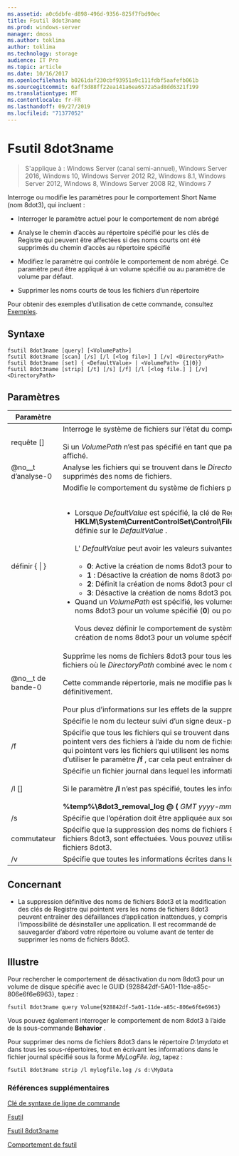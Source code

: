 ```yaml
---
ms.assetid: a0c6dbfe-d898-496d-9356-825f7fbd90ec
title: Fsutil 8dot3name
ms.prod: windows-server
manager: dmoss
ms.author: toklima
author: toklima
ms.technology: storage
audience: IT Pro
ms.topic: article
ms.date: 10/16/2017
ms.openlocfilehash: b0261daf230cbf93951a9c111fdbf5aafefb061b
ms.sourcegitcommit: 6aff3d88ff22ea141a6ea6572a5ad8dd6321f199
ms.translationtype: MT
ms.contentlocale: fr-FR
ms.lasthandoff: 09/27/2019
ms.locfileid: "71377052"
---
```

# <a name="fsutil-8dot3name"></a>Fsutil 8dot3name

>S'applique à : Windows Server (canal semi-annuel), Windows Server 2016, Windows 10, Windows Server 2012 R2, Windows 8.1, Windows Server 2012, Windows 8, Windows Server 2008 R2, Windows 7

Interroge ou modifie les paramètres pour le comportement Short Name (nom 8dot3), qui incluent :

-   Interroger le paramètre actuel pour le comportement de nom abrégé

-   Analyse le chemin d’accès au répertoire spécifié pour les clés de Registre qui peuvent être affectées si des noms courts ont été supprimés du chemin d’accès au répertoire spécifié

-   Modifiez le paramètre qui contrôle le comportement de nom abrégé. Ce paramètre peut être appliqué à un volume spécifié ou au paramètre de volume par défaut.

-   Supprimer les noms courts de tous les fichiers d’un répertoire

Pour obtenir des exemples d’utilisation de cette commande, consultez [Exemples](#BKMK_examples).

## <a name="syntax"></a>Syntaxe

```
fsutil 8dot3name [query] [<VolumePath>]
fsutil 8dot3name [scan] [/s] [/l [<log file>] ] [/v] <DirectoryPath>
fsutil 8dot3name [set] { <DefaultValue> | <VolumePath> {1|0}}
fsutil 8dot3name [strip] [/t] [/s] [/f] [/l [<log file.] ] [/v] <DirectoryPath>
```

## <a name="parameters"></a>Paramètres

|                 Paramètre                 |                                                                                                                                                                                                                                                                                                                                                                                                                                                                                                                                                                                    Description                                                                                                                                                                                                                                                                                                                                                                                                                                                                                                                                                                                    |
|-------------------------------------------|-----------------------------------------------------------------------------------------------------------------------------------------------------------------------------------------------------------------------------------------------------------------------------------------------------------------------------------------------------------------------------------------------------------------------------------------------------------------------------------------------------------------------------------------------------------------------------------------------------------------------------------------------------------------------------------------------------------------------------------------------------------------------------------------------------------------------------------------------------------------------------------------------------------------------------------------------------------------------------------------------------------------------------------------------------------------------------------------------------------------------------------------------------------------------------------|
|           requête [<VolumePath>]            |                                                                                                                                                                                                                                                                                                                                                                                                                                                                           Interroge le système de fichiers sur l’état du comportement de création du nom abrégé 8dot3.<br /><br />Si un *VolumePath* n’est pas spécifié en tant que paramètre, le paramètre de comportement de création de 8dot3name par défaut pour tous les volumes est affiché.                                                                                                                                                                                                                                                                                                                                                                                                                                                                            |
|           @no__t d’analyse-0            |                                                                                                                                                                                                                                                                                                                                                                                                                                                                                                        Analyse les fichiers qui se trouvent dans le *DirectoryPath* spécifié pour les clés de Registre qui peuvent être affectées si les noms abrégés 8dot3 ont été supprimés des noms de fichiers.                                                                                                                                                                                                                                                                                                                                                                                                                                                                                                         |
| définir {<DefaultValue> &#124; <VolumePath>} | Modifie le comportement du système de fichiers pour la création de noms 8dot3 dans les cas suivants :<br /><br /><ul><li>Lorsque *DefaultValue* est spécifié, la clé de Registre **HKLM\System\CurrentControlSet\Control\FileSystem\NtfsDisable8dot3NameCreationNtfsDisable8dot3NameCreationNtfsDisable8dot3NameCreation**est définie sur le *DefaultValue* .<br /><br />    L' *DefaultValue* peut avoir les valeurs suivantes :<br /><br /><ul><li>**0**: Active la création de noms 8dot3 pour tous les volumes sur le système.</li><li>**1** : Désactive la création de noms 8dot3 pour tous les volumes sur le système.</li><li>**2**: Définit la création de noms 8dot3 pour chaque volume.</li><li>**3**: Désactive la création de noms 8dot3 pour tous les volumes à l’exception du volume système.</li></ul></li><li>Quand un *VolumePath* est spécifié, les volumes spécifiés sur les propriétés de l’indicateur de disque 8dot3name sont configurés pour activer la création de noms 8dot3 pour un volume spécifié (**0**) ou pour désactiver la création de noms 8dot3 sur le volume spécifié (**1**).<br /><br />    Vous devez définir le comportement de système de fichiers par défaut pour la création de nom 8dot3 sur la valeur **2** avant de pouvoir activer ou désactiver la création de noms 8dot3 pour un volume spécifié.</li></ul> |
|           @no__t de bande-0           |                                                                                                                                                                                                                                                                                                                  Supprime les noms de fichiers 8dot3 pour tous les fichiers qui se trouvent dans le *DirectoryPath*spécifié. Le nom de fichier 8dot3 n’est pas supprimé pour les fichiers où le *DirectoryPath* combiné avec le nom de fichier contient plus de 260 caractères.<br /><br />Cette commande répertorie, mais ne modifie pas les clés de Registre qui pointent vers les fichiers dont les noms de fichiers 8dot3 ont été supprimés définitivement.<br /><br />Pour plus d’informations sur les effets de la suppression définitive des noms de fichiers 8dot3 des fichiers, consultez la [section Notes](Fsutil-8dot3name.md#BKMK_remarks).                                                                                                                                                                                                                                                                                                                  |
|               <VolumePath>                |                                                                                                                                                                                                                                                                                                                                                                                                                                                                                                                                       Spécifie le nom du lecteur suivi d’un signe deux-points ou du GUID au format **volume {** <em>GUID</em> **}** .                                                                                                                                                                                                                                                                                                                                                                                                                                                                                                                                       |
|                    /f                     |                                                                                                                                                                                                                                                                                                   Spécifie que tous les fichiers qui se trouvent dans les *DirectoryPath* spécifiés ont des noms de fichiers 8dot3 supprimés, même s’il existe des clés de Registre qui pointent vers des fichiers à l’aide du nom de fichier 8dot3. Dans ce cas, l’opération supprime les noms de fichiers 8dot3, mais ne modifie pas les clés de Registre qui pointent vers les fichiers qui utilisent les noms de fichiers 8dot3. **Avertissement :** Il est recommandé de sauvegarder votre répertoire ou volume avant d’utiliser le paramètre **/f** , car cela peut entraîner des échecs d’application inattendus, y compris l’impossibilité de désinstaller des programmes.                                                                                                                                                                                                                                                                                                    |
|              /l [<log file>]              |                                                                                                                                                                                                                                                                                                                                                                                                                                                                  Spécifie un fichier journal dans lequel les informations sont écrites.<br /><br />Si le paramètre **/l** n’est pas spécifié, toutes les informations sont écrites dans le fichier journal par défaut :<br /><br />**%temp%\8dot3_removal_log @ (** <em>GMT yyyy-mm-jj hh-mm-ss</em> **). log**                                                                                                                                                                                                                                                                                                                                                                                                                                                                   |
|                    /s                     |                                                                                                                                                                                                                                                                                                                                                                                                                                                                                                                                      Spécifie que l’opération doit être appliquée aux sous-répertoires du *DirectoryPath*spécifié.                                                                                                                                                                                                                                                                                                                                                                                                                                                                                                                                       |
|                    commutateur                     |                                                                                                                                                                                                                                                                                                                                                                                                                                                          Spécifie que la suppression des noms de fichiers 8dot3 doit être exécutée en mode test. Toutes les opérations, à l’exception de la suppression réelle des noms de fichiers 8dot3, sont effectuées. Vous pouvez utiliser le mode test pour découvrir quelles clés de Registre pointent vers des fichiers qui utilisent les noms de fichiers 8dot3.                                                                                                                                                                                                                                                                                                                                                                                                                                                           |
|                    /v                     |                                                                                                                                                                                                                                                                                                                                                                                                                                                                                                                                       Spécifie que toutes les informations écrites dans le fichier journal sont également affichées sur la ligne de commande.                                                                                                                                                                                                                                                                                                                                                                                                                                                                                                                                       |

## <a name="BKMK_remarks"></a>Concernant

-   La suppression définitive des noms de fichiers 8dot3 et la modification des clés de Registre qui pointent vers les noms de fichiers 8dot3 peuvent entraîner des défaillances d’application inattendues, y compris l’impossibilité de désinstaller une application. Il est recommandé de sauvegarder d’abord votre répertoire ou volume avant de tenter de supprimer les noms de fichiers 8dot3.

## <a name="BKMK_examples"></a>Illustre
Pour rechercher le comportement de désactivation du nom 8dot3 pour un volume de disque spécifié avec le GUID {928842df-5A01-11de-a85c-806e6f6e6963}, tapez :

```
fsutil 8dot3name query Volume{928842df-5a01-11de-a85c-806e6f6e6963}
```

Vous pouvez également interroger le comportement de nom 8dot3 à l’aide de la sous-commande **Behavior** .

Pour supprimer des noms de fichiers 8dot3 dans le répertoire *D:\mydata* et dans tous les sous-répertoires, tout en écrivant les informations dans le fichier journal spécifié sous la forme *MyLogFile. log*, tapez :

```
fsutil 8dot3name strip /l mylogfile.log /s d:\MyData
```

### <a name="additional-references"></a>Références supplémentaires
[Clé de syntaxe de ligne de commande](Command-Line-Syntax-Key.md)

[Fsutil](Fsutil.md)

[Fsutil 8dot3name](Fsutil-8dot3name.md)

[Comportement de fsutil](Fsutil-behavior.md)


